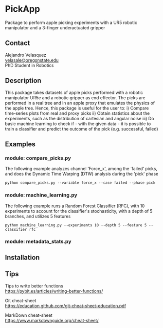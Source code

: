 # PickApp
Package to perform apple picking experiments with a UR5 robotic manipulator and a 3-finger underactuated gripper 

## Contact
Alejandro Velasquez  
velasale@oregonstate.edu  
PhD Student in Robotics

## Description
This package takes datasets of apple picks performed with a robotic manipulator UR5e and a robotic gripper as end effector.
The picks are performed in a real tree and in an apple proxy that emulates the physics of the apple tree.
Hence, this package is useful for the user to:
i) Compare time-series plots from real and proxy picks
ii) Obtain statistics about the experiments, such as the distribution of cartesian and angular noise
iii) Do basic machine learning to check if - with the given data - it is possible to train a classifier and predict the outcome of the pick (e.g. successful, failed)


## Examples
### module: compare_picks.py
The following example analyzes channel 'Force_x', among the 'failed' picks, and does the Dynamic Time Warping (DTW) analysis during the 'pick' phase
```
python compare_picks.py --variable force_x --case failed --phase pick
```



### module: machine_learning.py

The following example runs a Random Forest Classifier (RFC), with 10 experiments to account for the classifier's stochasticity, with a depth of 5 branches, and utilizes 5 features
```
python machine_learning.py --experiments 10 --depth 5 --feature 5 --classifier rfc 
```


### module: metadata_stats.py


## Installation



## Tips
Tips to write better functions  
https://pybit.es/articles/writing-better-functions/

Git cheat-sheet  
https://education.github.com/git-cheat-sheet-education.pdf

MarkDown cheat-sheet  
https://www.markdownguide.org/cheat-sheet/
